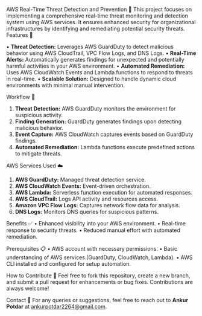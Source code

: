 AWS Real-Time Threat Detection and Prevention 🚀
This project focuses on implementing a comprehensive real-time threat monitoring and detection system using AWS services. It ensures enhanced security for organizational infrastructures by identifying and remediating potential security threats.
Features 🌟

• **Threat Detection:** Leverages AWS GuardDuty to detect malicious behavior using AWS CloudTrail, VPC Flow Logs, and DNS Logs.
• **Real-Time Alerts:** Automatically generates findings for unexpected and potentially harmful activities in your AWS environment.
• **Automated Remediation:** Uses AWS CloudWatch Events and Lambda functions to respond to threats in real-time.
• **Scalable Solution:** Designed to handle dynamic cloud environments with minimal manual intervention.

Workflow 🔄

1. **Threat Detection:** AWS GuardDuty monitors the environment for suspicious activity.
2. **Finding Generation:** GuardDuty generates findings upon detecting malicious behavior.
3. **Event Capture:** AWS CloudWatch captures events based on GuardDuty findings.
4. **Automated Remediation:** Lambda functions execute predefined actions to mitigate threats.

AWS Services Used ☁️

1. **AWS GuardDuty:** Managed threat detection service.
2. **AWS CloudWatch Events:** Event-driven orchestration.
3. **AWS Lambda:** Serverless function execution for automated responses.
4. **AWS CloudTrail:** Logs API activity and resources access.
5. **Amazon VPC Flow Logs:** Captures network flow data for analysis.
6. **DNS Logs:** Monitors DNS queries for suspicious patterns.

Benefits ✅
• Enhanced visibility into your AWS environment.
• Real-time response to security threats.
• Reduced manual effort with automated remediation.

Prerequisites 📋
• AWS account with necessary permissions.
• Basic understanding of AWS services (GuardDuty, CloudWatch, Lambda).
• AWS CLI installed and configured for setup automation.

How to Contribute 🤝
Feel free to fork this repository, create a new branch, and submit a pull request for enhancements or bug fixes. Contributions are always welcome!

Contact 📧
For any queries or suggestions, feel free to reach out to **Ankur Potdar** at ankurpotdar2264@gmail.com.
